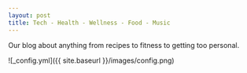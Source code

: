 ```yaml
---
layout: post
title: Tech - Health - Wellness - Food - Music
---
```


Our blog about anything from recipes to fitness to getting too personal. 

![_config.yml]({{ site.baseurl }}/images/config.png)

